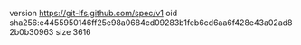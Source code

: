 version https://git-lfs.github.com/spec/v1
oid sha256:e4455950146ff25e98a0684cd09283b1feb6cd6aa6f428e43a02ad82b0b30963
size 3616
